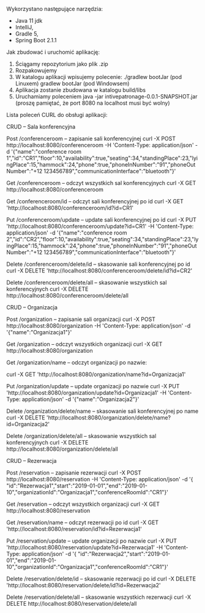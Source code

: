 Wykorzystano następujące narzędzia:

- Java 11 jdk
- IntelliJ, 
- Gradle 5,
- Spring Boot 2.1.1


Jak zbudować i uruchomić aplikację:

1. Ściągamy repozytorium jako plik .zip
2. Rozpakowujemy
3. W katalogu aplikacji wpisujemy polecenie:
	./gradlew bootJar (pod Linuxem)
	gradlew bootJar (pod Windowsem)
4. Aplikacja zostanie zbudowana w katalogu build/libs
5. Uruchamiamy poleceniem java -jar intivepatronage-0.0.1-SNAPSHOT.jar (proszę pamiętać, że port 8080 na localhost musi być wolny)


Lista poleceń CURL do obsługi aplikacji:

CRUD – Sala konferencyjna

Post /conferenceroom – zapisanie sali konferencyjnej
curl -X POST http://localhost:8080/conferenceroom -H 'Content-Type: application/json' -d '{"name":"conference room 1","id":"CR1","floor":10,"availability":true,"seating":34,"standingPlace":23,"lyingPlace":15,"hammock":24,"phone":true,"phoneInNumber":"91","phoneOutNumber":"+12 123456789","communicationInterface":"bluetooth"}'

Get /conferenceroom – odczyt wszystkich sal konferencyjnych
curl -X GET http://localhost:8080/conferenceroom

Get /conferenceroom/id – odczyt sali konferencyjnej po id
curl -X GET 'http://localhost:8080/conferenceroom/id?id=CR1'

Put /conferenceroom/update – update sali konferencyjnej po id
curl -X PUT 'http://localhost:8080/conferenceroom/update?id=CR1' -H 'Content-Type: application/json' -d '{"name":"conference room 2","id":"CR2","floor":10,"availability":true,"seating":34,"standingPlace":23,"lyingPlace":15,"hammock":24,"phone":true,"phoneInNumber":"91","phoneOutNumber":"+12 123456789","communicationInterface":"bluetooth"}'

Delete /conferenceroom/delete/id – skasowanie sali konferencyjnej po id
curl -X DELETE 'http://localhost:8080/conferenceroom/delete/id?id=CR2'

Delete /conferenceroom/delete/all – skasowanie wszystkich sal konferencyjnych
curl -X DELETE http://localhost:8080/conferenceroom/delete/all


CRUD – Organizacja

Post /organization – zapisanie sali organizacji
curl -X POST  http://localhost:8080/organization -H 'Content-Type: application/json' -d '{"name":"Organizacja1"}'

Get /organization – odczyt wszystkich organizacji
curl -X GET http://localhost:8080/organization

Get /organization/name – odczyt organizacji po nazwie:

curl -X GET 'http://localhost:8080/organization/name?id=Organizacja1'

Put /organization/update – update organizacji po nazwie
curl -X PUT 'http://localhost:8080/organization/update?id=Organizacja1' -H 'Content-Type: application/json' -d '{"name":"Organizacja2"}'

Delete /organization/delete/name – skasowanie sali konferencyjnej po name
curl -X DELETE 'http://localhost:8080/organization/delete/name?id=Organizacja2'

Delete /organization/delete/all – skasowanie wszystkich sal konferencyjnych
curl -X DELETE http://localhost:8080/organization/delete/all


CRUD – Rezerwacja

Post /reservation – zapisanie rezerwacji
curl -X POST http://localhost:8080/reservation -H 'Content-Type: application/json' -d '{
"id":"Rezerwacja1","start":"2019-01-01","end":"2019-01-10","organizationId":"Organizacja1","conferenceRoomId":"CR1"}'

Get /reservation – odczyt wszystkich organizacji
curl -X GET http://localhost:8080/reservation

Get /reservation/name – odczyt rezerwacji po id
curl -X GET 'http://localhost:8080/reservation/id?id=Rezerwacja1'

Put /reservation/update – update organizacji po nazwie
curl -X PUT 'http://localhost:8080/reservation/update?id=Rezerwacja1' -H 'Content-Type: application/json' -d '{ 
"id":"Rezerwacja2","start":"2019-01-01","end":"2019-01-10","organizationId":"Organizacja1","conferenceRoomId":"CR1"}'

Delete /reservation/delete/id – skasowanie rezerwacji po id
curl -X DELETE 'http://localhost:8080/reservation/delete/id?id=Rezerwacja2'

Delete /reservation/delete/all – skasowanie wszystkich rezerwacji
curl -X DELETE http://localhost:8080/reservation/delete/all
